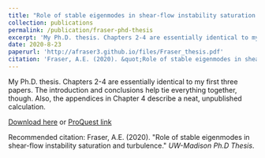 ```yaml
---
title: "Role of stable eigenmodes in shear-flow instability saturation and turbulence"
collection: publications
permalink: /publication/fraser-phd-thesis
excerpt: 'My Ph.D. thesis. Chapters 2-4 are essentially identical to my first three papers. The introduction and conclusions help tie everything together, though. Also, the appendices in Chapter 4 describe a neat, unpublished calculation.'
date: 2020-8-23
paperurl: 'http://afraser3.github.io/files/Fraser_thesis.pdf'
citation: 'Fraser, A.E. (2020). &quot;Role of stable eigenmodes in shear-flow instability saturation and turbulence.&quot; <i>UW-Madison Ph.D Thesis</i>.'
---
```

My Ph.D. thesis. Chapters 2-4 are essentially identical to my first three papers. The introduction and conclusions help tie everything together, though. Also, the appendices in Chapter 4 describe a neat, unpublished calculation.

[Download here](http://academicpages.github.io/files/Fraser_thesis.pdf) or [ProQuest link](https://search.proquest.com/dissertations-theses/role-stable-eigenmodes-shear-flow-instability/docview/2445291638/se-2?accountid=14523)

Recommended citation: Fraser, A.E. (2020). "Role of stable eigenmodes in shear-flow instability saturation and turbulence." <i>UW-Madison Ph.D Thesis</i>.
